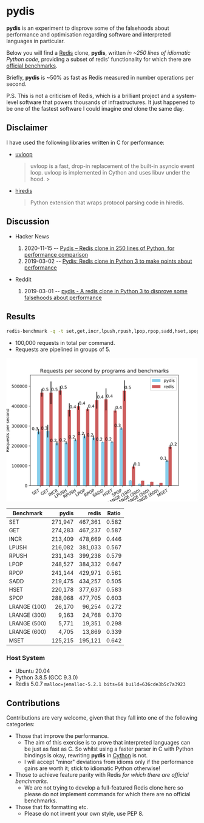 # pydis
**pydis** is an experiment to disprove some of the falsehoods about performance
and optimisation regarding software and interpreted languages in particular.

Below you will find a [Redis](https://github.com/antirez/redis/) clone,
**pydis**, written *in ~250 lines of idiomatic Python code*, providing a
subset of redis' functionality for which there are
[official benchmarks](https://redis.io/topics/benchmarks).

Briefly, **pydis** is ~50% as fast as Redis measured in number operations per
second.

P.S. This is not a criticism of Redis, which is a brilliant project and a 
system-level software that powers thousands of infrastructures. It just happened
to be one of the fastest software I could imagine *and* clone the same day.

## Disclaimer
I have used the following libraries written in C for performance:

- [uvloop](https://github.com/MagicStack/uvloop)

  > uvloop is a fast, drop-in replacement of the built-in asyncio event loop. uvloop is implemented in Cython and uses libuv under the hood.
                                                    >
- [hiredis](https://pypi.org/project/hiredis/)

  > Python extension that wraps protocol parsing code in hiredis.

## Discussion
- Hacker News
  1. 2020-11-15 -- [Pydis – Redis clone in 250 lines of Python, for performance comparison ](https://news.ycombinator.com/item?id=25100218)
  1. 2019-03-02 -- [Pydis: Redis clone in Python 3 to make points about performance](https://news.ycombinator.com/item?id=19287717)
  

- Reddit
  1. 2019-03-01 -- [pydis - A redis clone in Python 3 to disprove some falsehoods about performance](https://www.reddit.com/r/Python/comments/awav6k/pydis_a_redis_clone_in_python_3_to_disprove_some/) 
  
## Results
```bash
redis-benchmark -q -t set,get,incr,lpush,rpush,lpop,rpop,sadd,hset,spop,lrange,mset -n 100000 -P 5 
```

  - 100,000 requests in total per command.
  - Requests are pipelined in groups of 5.

<center>
  <img src="plot.svg" alt="The Bar Graph">
</center>

Benchmark | pydis | redis | Ratio
--- | ---: | ---: | ---
SET | 271,947 | 467,361 | 0.582
GET | 274,283 | 467,237 | 0.587
INCR | 213,409 | 478,669 | 0.446
LPUSH | 216,082 | 381,033 | 0.567
RPUSH | 231,143 | 399,238 | 0.579
LPOP | 248,527 | 384,332 | 0.647
RPOP | 241,144 | 429,971 | 0.561
SADD | 219,475 | 434,257 | 0.505
HSET | 220,178 | 377,637 | 0.583
SPOP | 288,068 | 477,705 | 0.603
LRANGE (100) | 26,170 | 96,254 | 0.272
LRANGE (300) | 9,163 | 24,768 | 0.370
LRANGE (500) | 5,771 | 19,351 | 0.298
LRANGE (600) | 4,705 | 13,869 | 0.339
MSET | 125,215 | 195,121 | 0.642

### Host System
- Ubuntu 20.04
- Python 3.8.5 (GCC 9.3.0)
- Redis 5.0.7 `malloc=jemalloc-5.2.1 bits=64 build=636cde3b5c7a3923`

## Contributions
Contributions are very welcome, given that they fall into one of the following
categories:

- Those that improve the performance.
  - The aim of this exercise is to prove that interpreted languages can be just
    as fast as C. So whilst using a faster parser in C with Python bindings is
    okay, rewriting **pydis** in [Cython](https://cython.org/) is not.
  - I will accept "minor" deviations from idioms only if the performance gains
    are worth it; stick to idiomatic Python otherwise!
- Those to achieve feature parity with Redis *for which there are official
  benchmarks*.
  - We are not trying to develop a full-featured Redis clone here so please do 
    not implement commands for which there are no official benchmarks.
- Those that fix formatting etc.
  - Please do not invent your own style, use PEP 8.
